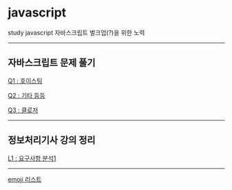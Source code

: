 # **javascript**
study javascript
자바스크립트 벌크업(?)을 위한 노력

---

## **자바스크립트 문제 풀기**

[Q1 : 호이스팅](/questions/Q1.md)

[Q2 : 기타 등등](/questions/Q2.md)

[Q3 : 클로저](/questions/Q3.md)

---

## **정보처리기사 강의 정리**

[L1 : 요구사항 분석1](/lecture/eip/L1.md)

---
[emoji 리스트](https://itinerant.tistory.com/60)
